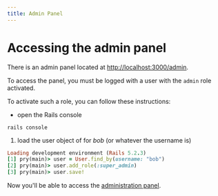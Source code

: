```yaml
---
title: Admin Panel
---
```


# Accessing the admin panel

There is an admin panel located at <http://localhost:3000/admin>.

To access the panel, you must be logged with a user with the `admin` role
activated.

To activate such a role, you can follow these instructions:

- open the Rails console

```shell
rails console
```

1. load the user object of for _bob_ (or whatever the username is)

```ruby
Loading development environment (Rails 5.2.3)
[1] pry(main)> user = User.find_by(username: "bob")
[2] pry(main)> user.add_role(:super_admin)
[3] pry(main)> user.save!
```

Now you'll be able to access the [administration
panel](http://localhost:3000/admin).
